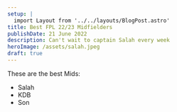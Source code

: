 ```yaml
---
setup: | 
  import Layout from '../../layouts/BlogPost.astro'
title: Best FPL 22/23 Midfielders
publishDate: 21 June 2022
description: Can't wait to captain Salah every week
heroImage: /assets/salah.jpeg
draft: true
---
```

These are the best Mids:


- Salah
- KDB
- Son
